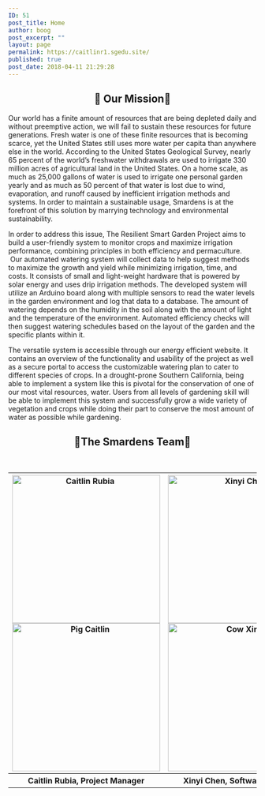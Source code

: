 ```yaml
---
ID: 51
post_title: Home
author: boog
post_excerpt: ""
layout: page
permalink: https://caitlinr1.sgedu.site/
published: true
post_date: 2018-04-11 21:29:28
---
```

<h2 style="text-align: center;">🌱 Our Mission🌱</h2>
Our world has a finite amount of resources that are being depleted daily and without preemptive action, we will fail to sustain these resources for future generations. Fresh water is one of these finite resources that is becoming scarce, yet the United States still uses more water per capita than anywhere else in the world. According to the United States Geological Survey, nearly 65 percent of the world’s freshwater withdrawals are used to irrigate 330 million acres of agricultural land in the United States. On a home scale, as much as 25,000 gallons of water is used to irrigate one personal garden yearly and as much as 50 percent of that water is lost due to wind, evaporation, and runoff caused by inefficient irrigation methods and systems. In order to maintain a sustainable usage, Smardens is at the forefront of this solution by marrying technology and environmental sustainability.

In order to address this issue, The Resilient Smart Garden Project aims to build a user-friendly system to monitor crops and maximize irrigation performance, combining principles in both efficiency and permaculture.  Our automated watering system will collect data to help suggest methods to maximize the growth and yield while minimizing irrigation, time, and costs. It consists of small and light-weight hardware that is powered by solar energy and uses drip irrigation methods. The developed system will utilize an Arduino board along with multiple sensors to read the water levels in the garden environment and log that data to a database. The amount of watering depends on the humidity in the soil along with the amount of light and the temperature of the environment. Automated efficiency checks will then suggest watering schedules based on the layout of the garden and the specific plants within it.

The versatile system is accessible through our energy efficient website. It contains an overview of the functionality and usability of the project as well as a secure portal to access the customizable watering plan to cater to different species of crops. In a drought-prone Southern California, being able to implement a system like this is pivotal for the conservation of one of our most vital resources, water. Users from all levels of gardening skill will be able to implement this system and successfully grow a wide variety of vegetation and crops while doing their part to conserve the most amount of water as possible while gardening.
<h2 style="text-align: center;">🌱The Smardens Team🌱</h2>
<table class=" aligncenter" style="height: 653px;" width="1362">
<tbody>
<tr>
<th>
<div id="cf" align="center"><img class="bottom size-full wp-image-314 aligncenter" src="https://caitlinr1.sgedu.site/wp-content/uploads/2018/05/152563948386330786-_1_-e1525686383668.png" alt="Caitlin Rubia" width="300" height="300" /> <img class="top size-full wp-image-316 aligncenter" src="https://caitlinr1.sgedu.site/wp-content/uploads/2018/05/152563948386330786-_3_-e1525686330449.png" alt="Pig Caitlin" width="300" height="300" /></div></th>
<th>
<div id="cf" align="center"><img class="bottom wp-image-313 size-full aligncenter" src="https://caitlinr1.sgedu.site/wp-content/uploads/2018/05/152563948386330786-e1525686452594.png" alt="Xinyi Chen" width="300" height="300" /><img class="top wp-image-311 size-full aligncenter" src="https://caitlinr1.sgedu.site/wp-content/uploads/2018/05/152563948386330786-_4_-e1525686771386.png" alt="Cow Xinyi" width="300" height="300" /></div></th>
<th>
<div id="cf" align="center"><img class="bottom size-full wp-image-312 aligncenter" src="https://caitlinr1.sgedu.site/wp-content/uploads/2018/05/152563948386330786-_5_-e1525686466966.png" alt="Brian Powell" width="300" height="300" /><img class="top size-full wp-image-315 aligncenter" src="https://caitlinr1.sgedu.site/wp-content/uploads/2018/05/152563948386330786-_2_.png" alt="Goat Brian" width="300" height="300" /></div></th>
</tr>
<tr>&nbsp;</tr>
<tr>&nbsp;</tr>
<tr>
<th>Caitlin Rubia, Project Manager</th>
<th>Xinyi Chen, Software Engineer</th>
<th>Brian Powell, System Engineer</th>
</tr>
</tbody>
</table>